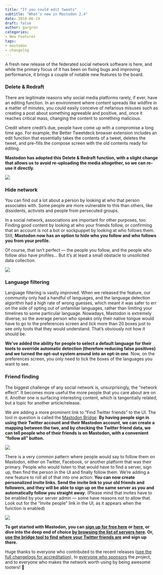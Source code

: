 ```yaml
---
title: "If you could edit tweets"
subtitle: "What’s new in Mastodon 2.4"
date: 2018-06-19
draft: false
author: gargron
categories:
- New Features
tags:
- mastodon
- changelog
---
```


A fresh new release of the federated social network software is here, and while the primary focus of it has been on fixing bugs and improving performance, it brings a couple of notable new features to the board.

### Delete & Redraft

There are legitimate reasons why social media platforms rarely, if ever, have an editing function. In an environment where content spreads like wildfire in a matter of minutes, you could easily conceive of nefarious misuses such as creating a post about something agreeable and positive, and, once it reaches critical mass, changing the content to something malicious.

Credit where credit’s due, people have come up with a compromise a long time ago. For example, the Better Tweetdeck browser extension includes an edit function that essentially takes the contents of a tweet, deletes the tweet, and pre-fills the compose screen with the old contents ready for editing.

**Mastodon has adopted this Delete & Redraft function, with a slight change that allows us to avoid re-uploading the media altogether, so we can re-use it directly.**

![](https://cdn-images-1.medium.com/max/2000/1*eNMEH8zqbnZ9PlD865zvxg.png)

### Hide network

You can find out a lot about a person by looking at who that person associates with. Some people are more vulnerable to this than others, like dissidents, activists and people from persecuted groups.

In a social network, associations are important for other purposes, too. Finding good content by looking at who your friends follow, or confirming that an account is not a bot or sockpuppet by looking at who follows them. Still, **Mastodon now has an option to hide who you follow and who follows you from your profile.**

Of course, that isn’t perfect — the people you follow, and the people who follow *also* have profiles… But it’s at least a small obstacle to unsolicited data collection.

![](https://cdn-images-1.medium.com/max/2000/1*MHHC2NRdzytfTL6NL7mWjA.jpeg)

### Language filtering

Language filtering is vastly improved. When we released the feature, our community only had a handful of languages, and the language detection algorithm had a high rate of wrong guesses, which meant it was safer to err on the side of opting out of unfamiliar languages, rather than limiting your timelines to some particular language. Nowadays, Mastodon is extremely diverse, so the average person who speaks only their native tongue would have to go to the preferences screen and tick more than 20 boxes just to see only toots that they would understand. That’s obviously not how it should be.

**We’ve added the ability for people to select a default language for their toots to override automatic detection (therefore reducing false positives) and we turned the opt-out system around into an opt-in one**. Now, on the preferences screen, you only need to tick the boxes of the languages you want to see.

### Friend finding

The biggest challenge of any social network is, unsurprisingly, the “network effect”. It becomes more useful the more people that you care about are on it. Another one is surfacing interesting content, which is tangentially related, but a topic for another article/release.

We are adding a more prominent link to “Find Twitter friends” to the UI. The tool in question is called the [Mastodon Bridge](https://bridge.joinmastodon.org): **By having people sign in using their Twitter account and their Mastodon account, we can create a mapping between the two, and by checking the Twitter friend data, we can tell people who of their friends is on Mastodon, with a convenient “follow all” button.**

![](https://cdn-images-1.medium.com/max/2000/1*TDSbOXA2-c6JMD5BFB0aMA.jpeg)

There is a very common pattern where people would say to follow them on Mastodon, either on Twitter, Facebook, or another platform that was their primary. People who would listen to that would have to find a server, sign up, then find the person in the UI and finally follow them. We’re adding a new feature to roll all of that into one action: **You can now create personalized invite links. Send the invite link to your old friends and followers, and they will be able to sign up on the same server as you and automatically follow you straight away.** (Please mind that invites have to be enabled by your server admin — some have reasons not to allow that. Look out for the “Invite people” link in the UI, as it appears when the function is enabled)

![](https://cdn-images-1.medium.com/max/2000/1*PSeXkqRudSnlXds1zOdN3A.jpeg)

**To get started with Mastodon, you can [sign up for free here](https://mastodon.social/about) or [here](https://mstdn.io/about), or dive into the deep end of choice [by browsing the list of servers here](https://joinmastodon.org/#getting-started). Or, [use the bridge tool to find where your Twitter friends are](https://bridge.joinmastodon.org) and sign up there.**

Huge thanks to everyone who contributed to the recent releases ([see the full changelogs for accreditation](https://github.com/tootsuite/mastodon/releases/tag/v2.4.0)), to [everyone who sponsors](https://joinmastodon.org/sponsors) the project, and to everyone who makes the network worth using by being awesome tooters! 🐘
